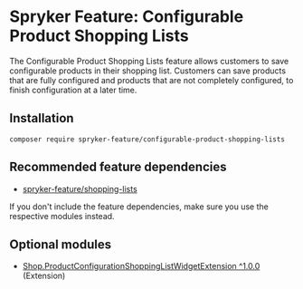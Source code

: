 # Spryker Feature: Configurable Product Shopping Lists

The Configurable Product Shopping Lists feature allows customers to save configurable products in their shopping list. Customers can save products that are fully configured and products that are not completely configured, to finish configuration at a later time.

## Installation

```
composer require spryker-feature/configurable-product-shopping-lists
```

## Recommended feature dependencies
- [spryker-feature/shopping-lists](https://github.com/spryker-feature/shopping-lists)

If you don't include the feature dependencies, make sure you use the respective modules instead.

## Optional modules
- [Shop.ProductConfigurationShoppingListWidgetExtension ^1.0.0](https://github.com/spryker-shop/product-configuration-shopping-list-widget-extension) (Extension)
